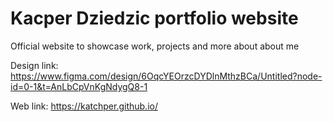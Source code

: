 # Kacper Dziedzic portfolio website
Official website to showcase work, projects and more about about me

Design link: https://www.figma.com/design/6OqcYEOrzcDYDlnMthzBCa/Untitled?node-id=0-1&t=AnLbCpVnKgNdygQ8-1

Web link: https://katchper.github.io/
